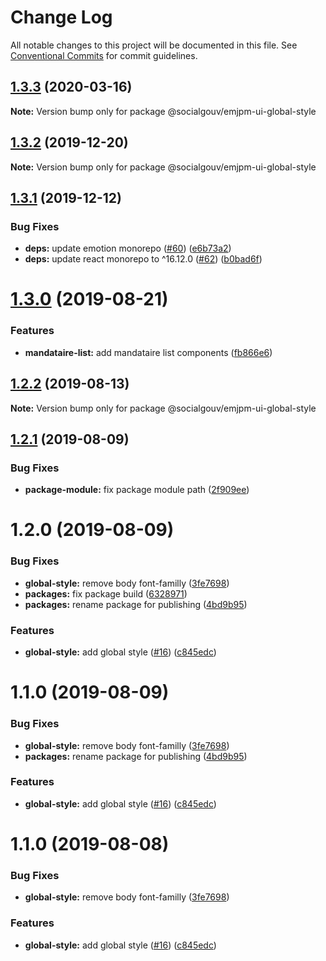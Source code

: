 # Change Log

All notable changes to this project will be documented in this file.
See [Conventional Commits](https://conventionalcommits.org) for commit guidelines.

## [1.3.3](https://github.com/SocialGouv/emjpm-design-system/compare/@socialgouv/emjpm-ui-global-style@1.3.2...@socialgouv/emjpm-ui-global-style@1.3.3) (2020-03-16)

**Note:** Version bump only for package @socialgouv/emjpm-ui-global-style





## [1.3.2](https://github.com/SocialGouv/emjpm-design-system/compare/@socialgouv/emjpm-ui-global-style@1.3.1...@socialgouv/emjpm-ui-global-style@1.3.2) (2019-12-20)

**Note:** Version bump only for package @socialgouv/emjpm-ui-global-style





## [1.3.1](https://github.com/SocialGouv/emjpm-design-system/compare/@socialgouv/emjpm-ui-global-style@1.3.0...@socialgouv/emjpm-ui-global-style@1.3.1) (2019-12-12)


### Bug Fixes

* **deps:** update emotion monorepo ([#60](https://github.com/SocialGouv/emjpm-design-system/issues/60)) ([e6b73a2](https://github.com/SocialGouv/emjpm-design-system/commit/e6b73a2))
* **deps:** update react monorepo to ^16.12.0 ([#62](https://github.com/SocialGouv/emjpm-design-system/issues/62)) ([b0bad6f](https://github.com/SocialGouv/emjpm-design-system/commit/b0bad6f))





# [1.3.0](https://github.com/SocialGouv/emjpm-design-system/compare/@socialgouv/emjpm-ui-global-style@1.2.2...@socialgouv/emjpm-ui-global-style@1.3.0) (2019-08-21)


### Features

* **mandataire-list:** add mandataire list components ([fb866e6](https://github.com/SocialGouv/emjpm-design-system/commit/fb866e6))





## [1.2.2](https://github.com/SocialGouv/emjpm-design-system/compare/@socialgouv/emjpm-ui-global-style@1.2.1...@socialgouv/emjpm-ui-global-style@1.2.2) (2019-08-13)

**Note:** Version bump only for package @socialgouv/emjpm-ui-global-style





## [1.2.1](https://github.com/SocialGouv/emjpm-design-system/compare/@socialgouv/emjpm-ui-global-style@1.2.0...@socialgouv/emjpm-ui-global-style@1.2.1) (2019-08-09)


### Bug Fixes

* **package-module:** fix package module path ([2f909ee](https://github.com/SocialGouv/emjpm-design-system/commit/2f909ee))





# 1.2.0 (2019-08-09)


### Bug Fixes

* **global-style:** remove body font-familly ([3fe7698](https://github.com/SocialGouv/emjpm-design-system/commit/3fe7698))
* **packages:** fix package build ([6328971](https://github.com/SocialGouv/emjpm-design-system/commit/6328971))
* **packages:** rename package for publishing ([4bd9b95](https://github.com/SocialGouv/emjpm-design-system/commit/4bd9b95))


### Features

* **global-style:** add global style ([#16](https://github.com/SocialGouv/emjpm-design-system/issues/16)) ([c845edc](https://github.com/SocialGouv/emjpm-design-system/commit/c845edc))





# 1.1.0 (2019-08-09)


### Bug Fixes

* **global-style:** remove body font-familly ([3fe7698](https://github.com/SocialGouv/emjpm-design-system/commit/3fe7698))
* **packages:** rename package for publishing ([4bd9b95](https://github.com/SocialGouv/emjpm-design-system/commit/4bd9b95))


### Features

* **global-style:** add global style ([#16](https://github.com/SocialGouv/emjpm-design-system/issues/16)) ([c845edc](https://github.com/SocialGouv/emjpm-design-system/commit/c845edc))





# 1.1.0 (2019-08-08)


### Bug Fixes

* **global-style:** remove body font-familly ([3fe7698](https://github.com/SocialGouv/emjpm-design-system/commit/3fe7698))


### Features

* **global-style:** add global style ([#16](https://github.com/SocialGouv/emjpm-design-system/issues/16)) ([c845edc](https://github.com/SocialGouv/emjpm-design-system/commit/c845edc))

